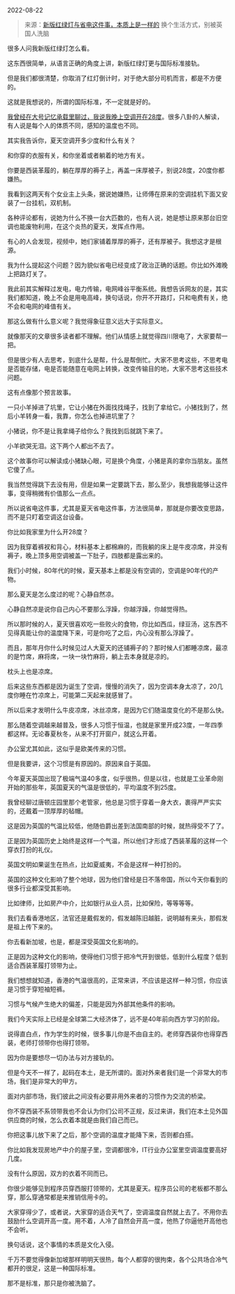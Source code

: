 2022-08-22

> 来源：[新版红绿灯与省电这件事，本质上是一样的](http://mp.weixin.qq.com/s?__biz=MzU3NDc5Nzc0NQ==&mid=2247519849&idx=1&sn=0ce7a3753629d3489c37ef282f915d07&chksm=fd2e2cb7ca59a5a180504fc626a8643f1173d6fb3754d909a0bda3a26f544f3f5c2c2c25c54d&scene=27#wechat_redirect)
> 换个生活方式，别被英国人洗脑

很多人问我新版红绿灯怎么看。

  

这东西很简单，从语言正确的角度上讲，新版红绿灯更与国际标准接轨。

  

但是我们都很清楚，你取消了红灯倒计时，对于绝大部分司机而言，都是不方便的。

  

这就是我想说的，所谓的国际标准，不一定就是好的。  

  

[我曾经在大号记忆承载里聊过，我说我晚上空调开在28度](https://mp.weixin.qq.com/s?__biz=MzU0MjYwNDU2Mw==&mid=2247507350&idx=2&sn=2ccf81ae68afc9033dc46d7d17b92776&chksm=fb1ab1eacc6d38fc74a4151da8f8baf63404114255041360d8afe884e8ef550dee5580db81da&token=717667566&lang=zh_CN&scene=21#wechat_redirect)。很多八卦的人解读，有人说是每个人的体质不同，感知的温度也不同。

  

其实我告诉你，夏天空调开多少度和什么有关？  

  

和你穿的衣服有关，和你坐着或者躺着的地方有关。

  

你要是西装革履的，躺在厚厚的褥子上，再盖一床厚被子，别说28度，20度你都嫌热。  

  

我看到这两天有个女业主上头条，据说她嫌热，让师傅在原来的空调挂机下面又安装了一台挂机，双机制。  

  

各种评论都有，说她为什么不换一台大匹数的，也有人说，她是想让原来那台旧空调也能废物利用，在这个炎热的夏天，发挥点作用。

  

有心的人会发现，视频中，她们家铺着厚厚的褥子，还有厚被子。我想这才是根源。  

  

我为什么提起这个问题？因为貌似省电已经变成了政治正确的话题。你比如外滩晚上把路灯关了。  

  

我此前其实解释过发电，电力传输，电网峰谷平衡系统。我想告诉网友的是，其实我们都知道，晚上不会是用电高峰，换句话说，你开不开路灯，只和电费有关，绝不会和电网的峰值有关。

  

那这么做有什么意义呢？我觉得象征意义远大于实际意义。  

  

就像那天的文章很多读者都不理解。他们从情感上就觉得四川限电了，大家要帮一把。  

  

但是很少有人去思考，到底什么是帮，什么是帮倒忙。大家不思考这些，不思考电是否能存储，电是否能随意在电网上转换，改变传输目的地，大家不思考这些技术问题。

  

这有点像那个预言故事。

  

一只小羊掉进了坑里，它让小猪在外面找找绳子，找到了拿给它。小猪找到了，然后小羊转身一看，我靠，你怎么也掉进坑里了？

  

小猪说，你不是让我拿绳子给你么？我找到后就跳下来了。

  

小羊欲哭无泪。这下两个人都出不去了。  

  

这个故事你可以解读成小猪缺心眼，可是换个角度，小猪是真的拿你当朋友。虽然它傻了点。

  

我当然觉得跳下去没有用，但是如果一定要跳下去，那么至少，我想我能够让这件事，变得稍微有价值那么一点点。  

  

所以说省电这件事，尤其是夏天省电这件事，方法很简单，那就是你要改变思路，而不是只盯着空调这台设备。  

  

你比如我家里为什么开28度？  

  

因为我穿着裤衩和背心，材料基本上都棉麻的，而我躺的床上是牛皮凉席，并没有褥子，晚上顶多用空调被盖一下肚子，四肢都是露出来的。

  

我们小时候，80年代的时候，夏天基本上都是没有空调的，空调是90年代的产物。  

  

那么夏天是怎么度过的呢？心静自然凉。  

  

心静自然凉是说你自己内心不要那么浮躁，你越浮躁，你越觉得热。  

  

所以那时候的人，夏天很喜欢吃一些败火的食物，你比如西瓜，绿豆汤，这东西不见得真能让你的温度降下来，可是你吃了之后，内心没有那么浮躁了。

  

而且，那年月你什么时候见过人大夏天的还铺褥子的？那时候人们都睡凉席，最凉的是竹席，麻将席，一块一块竹麻将，躺上去本身就是凉的。  

  

枕头上也是凉席。  

  

后来这些东西都是因为诞生了空调，慢慢的消失了，因为空调本身太凉了，20几度你睡在竹凉席上，可能第二天起来就感冒了。

  

所以后来才发明什么牛皮凉席，冰丝凉席，是因为它们随温度变化的不是那么快。  

  

那么随着空调越来越普及，很多人习惯于恒温，也就是家里开成23度，一年四季都这样。无论春夏秋冬，从来不打开窗户，就这么开着。  

  

办公室尤其如此，这似乎是欧美传来的习惯。  

  

但是我要讲，这个习惯是有原因的。原因来自于英国。  

  

今年夏天英国出现了极端气温40多度，似乎很热，但是以往，也就是工业革命刚开始的那些年，英国夏天的气温是很低的，平均温度不到25度。

  

我曾经聊过唐顿庄园里那个老管家，他总是习惯于穿着一身大衣，裹得严严实实的，还戴着一顶厚厚的毡帽。  

  

这是因为英国的气温比较低，他随伯爵出差到法国南部的时候，就热得受不了了。  

  

正是因为英国历史上始终是这样一个气温，所以他们才形成了西装革履的这样一个穿衣打扮的礼仪。  

  

英国文明如果诞生在热点，比如夏威夷，不会是这样一种打扮的。  

  

英国的这种文化影响了整个地球，因为他们曾经是日不落帝国，所以今天你看到的很多行业都深受其影响。  

  

比如律师，比如房产中介，比如银行从业人员，比如保险，等等等等。

  

我们去看香港地区，法官还是戴假发的，假发越陈旧越脏，说明越有来头，那假发是祖上传下来的。  

  

你去看新加坡，也是，都是深受英国文化影响的。  

  

正是因为这种文化的影响，使得他们习惯于把冷气开到很低，低到什么程度？低到适合西装革履打领带为止。  

  

我们想想就知道，香港的气温很高的，正常来讲，不应该是这样一种习惯，你应该是习惯于穿短袖短裤。  

  

习惯与气候产生绝大的偏差，只能是因为外部其他条件的影响。  

  

我们今天实际上已经是全球第二大经济体了，远不是40年前向西方学习的阶段。  

  

说得直白点，作为学生的时候，很多事儿你是不由自主的。老师穿西装你也得穿西装，老师打领带你也得打领带。  

  

因为你是要想尽一切办法与对方接轨的。

  

但是今天不一样了，起码在本土，是无所谓的。面对外来者我们是一个非常大的市场，我们是非常大的甲方。

  

面对内部市场，我们彼此之间没有必要非用外来者的习惯作为交流的桥梁。  

  

你不穿西装不系领带我也不会认为你们公司不正规，反过来讲，我们在本土见外国供应商的时候，怎么衣着本就是由我们自己而已。  

  

你把这事儿放下来了之后，那个空调的温度才能降下来，否则都白搭。  

  

你比如我发现房地产中介的屋子里，空调都很冷，IT行业办公室里空调温度要高好几度。  

  

没有什么原因，双方的衣着不同而已。

  

你很少能够见到程序员穿西服打领带的，尤其是夏天。程序员公司的老板都不那么穿，那么穿通常都是来推销信用卡的。  

  

大家穿得少了，或者说，大家穿的适合天气了，空调温度自然就上去了。不用你去鼓励什么空调开高一度。用不着，人冷了自然会开高一度，他热了你逼他开高他也不会听。  

  

换句话说，这个事情的本质是文化入侵。  

  

千万不要觉得像新加坡那样明明天很热，每个人都穿的很拘束，各个公共场合冷气都开的很足，这是一种国际标准。

  

那不是标准，那只是你被洗脑了。

